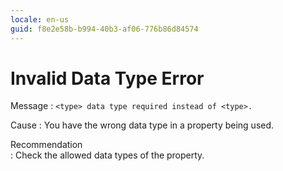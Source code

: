 ```yaml
---
locale: en-us
guid: f8e2e58b-b994-40b3-af06-776b86d84574
---
```


# Invalid Data Type Error

Message
:   `<type> data type required instead of <type>.`

Cause
:   You have the wrong data type in a property being used.

Recommendation   
:   Check the allowed data types of the property.

